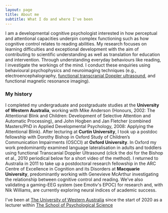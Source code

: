 ```yaml
---
layout: page
title: About me
subtitle: What I do and where I've been
---
```

I am a developmental cognitive psychologist interested in how perceptual and attentional capacities underpin complex functioning such as how cognitive control relates to reading abilities. My research focuses on learning difficulties and exceptional development with the aim of contributing to scientific understanding as well as translation for education and intervention.
Through understanding everyday behaviours like reading, I investigate the workings of the mind. I conduct these enquiries using behavioural psychophysics and neuroimaging techniques (e.g., electroencephalography, [functional transcranial Doppler ultrasound](https://www.jove.com/video/2161/assessment-cerebral-lateralization-children-using-functional), and functional magnetic resonance imaging).

### My history
I completed my undergraduate and postgraduate studies at the **University of Western Australia**, working with Mike Anderson (Honours, 2002: The Attentional Blink and Children: Development of Selective Attention and Automatic Processing), and John Hogben and Jan Fletcher (combined Masters/PhD in Applied Developmental Psychology, 2008: Applying the Attentional Blink). After lecturing at **Curtin University**, I took up a postdoc fellowship with Dorothy Bishop in Oxford Study of Children’s Communication Impairments (OSCCI) at **Oxford University**. In Oxford my work predominantly examined language lateralisation in adults and toddlers using functional Transcanial Doppler Ultrasound (click the doi for the Bishop et al., 2010 periodical below for a short video of the method). I returned to Australia in 2011 to take up a postdoctoral research fellowship in the ARC Centre of Excellence in Cognition and its Disorders at **Macquarie University**, predominantly working with Genevieve McArthur investigating the relationship between cognitive control and reading. We’ve also validating a  gaming-EEG system (see Emotiv's EPOC) for research and, with Nik Williams, are currently exploring neural indices of academic success.

I've been at [The University of Western Australia](https://www.uwa.edu.au/) since the start of 2020 as a lecturer within [The School of Psychological Science](https://www.uwa.edu.au/study/courses/psychological-science)
